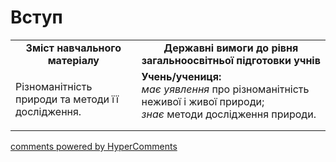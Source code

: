 <div id="hypercomments_widget" class="js-hypercomments-widget invisible"></div>

Вступ
=============================================

<table>
  <tr>
    <td width="40%" align="center"><b>Зміст навчального матеріалу<b></td>
    <td width="60%" align="center"><b>Державні вимоги до рівня загальноосвітньої підготовки учнів</b></td>
  </tr>
  <tr>
    <td width="40%" style="vertical-align:top !important;">
    <p>Різноманітність природи та методи її дослідження.</p>
    </td>
    <td width="60%" style="vertical-align:top !important;">
    <b>Учень/учениця:</b><br>
    <i>має уявлення</i>  про різноманітність неживої і живої природи;<br>
    <i>знає</i> методи дослідження природи.
	</td>
  </tr>
</table>

<div class="js-hypercomments-container">
<a href="http://hypercomments.com" class="hc-link" title="comments widget">comments powered by HyperComments</a>
</div>